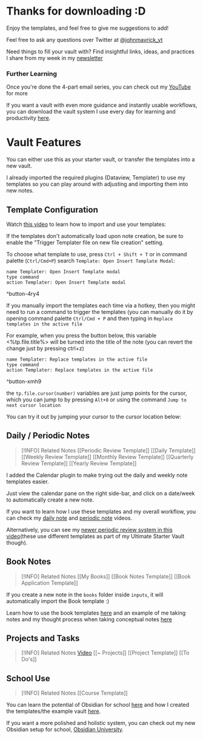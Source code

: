 # Thanks for downloading :D

Enjoy the templates, and feel free to give me suggestions to add!

Feel free to ask any questions over Twitter at [@johnmavrick_yt](https://twitter.com/johnmavrick_yt)

Need things to fill your vault with? Find insightful links, ideas, and practices I share from my week in my [newsletter](https://johnmavrick.substack.com/about)

### Further Learning
Once you're done the 4-part email series, you can check out my [YouTube](https://www.youtube.com/channel/UC_nJ4PiyzE26LX-FmrnvCfQ) for more

If you want a vault with even more guidance and instantly usable workflows, you can download the vault system I use every day for learning and productivity [here](https://johnmavrick.gumroad.com/l/obsidian-starter-vault).

# Vault Features
You can either use this as your starter vault, or transfer the templates into a new vault.

I already imported the required plugins (Dataview, Templater) to use my templates so you can play around with adjusting and importing them into new notes.

## Template Configuration
Watch [this video](https://youtu.be/7JMRrskgw7I) to learn how to import and use your templates: 

If the templates don't automatically load upon note creation, be sure to enable the "Trigger Templater file on new file creation" setting.

To choose what template to use, press `Ctrl + Shift + T` or in command palette (`Ctrl/Cmd+P`) search `Template: Open Insert Template Modal`:

```button
name Templater: Open Insert Template modal
type command
action Templater: Open Insert Template modal
```
^button-4ry4

If you manually import the templates each time via a hotkey, then you might need to run a command to trigger the templates (you can manually do it by opening command palette `Ctrl/Cmd + P` and then typing in `Replace templates in the active file`

For example, when you press the button below, this variable <%tp.file.title%>  will be turned into the title of the note (you can revert the change just by pressing ctrl+z)

```button
name Templater: Replace templates in the active file
type command
action Templater: Replace templates in the active file
```
^button-xmh9

the `tp.file.cursor(number)`  variables are just jump points for the cursor, which you can jump to by pressing `Alt+8` or using the command `Jump to next cursor location`

You can try it out by jumping your cursor to the cursor location below:



## Daily / Periodic Notes
> [!INFO] Related Notes
> [[Periodic Review Template]]
> [[Daily Template]]
> [[Weekly Review Template]]
> [[Monthly Review Template]]
> [[Quarterly Review Template]]
> [[Yearly Review Template]]

I added the Calendar plugin to make trying out the daily and weekly note templates easier.

Just view the calendar pane on the right side-bar, and click on a date/week to automatically create a new note.

If you want to learn how I use these templates and my overall workflow, you can check my [daily note](https://www.youtube.com/watch?v=OFFTIIUDNK4&ab_channel=JohnMavrick) and [periodic note](https://www.youtube.com/watch?v=vmNfnkZDWhY&ab_channel=JohnMavrick) videos.

Alternatively, you can see my [newer periodic review system in this video](https://www.youtube.com/watch?v=jUmOKkJq8xw&t=16s)(these use different templates as part of my Ultimate Starter Vault though).

## Book Notes
> [!INFO] Related Notes
> [[My Books]]
> [[Book Notes Template]]
> [[Book Application Template]]

If you create a new note in the `books` folder inside `inputs`, it will automatically import the Book template :)

Learn how to use the book templates [here](https://www.youtube.com/watch?v=z2NW1iVlkp8&ab_channel=JohnMavrick) and an example of me taking notes and my thought process when taking conceptual notes [here](https://www.youtube.com/watch?v=WlwyYwP3HLg)
## Projects and Tasks
> [!INFO] Related Notes
> [Video](https://www.youtube.com/watch?v=WigJ_rpCFpE&ab_channel=JohnMavrick)
> [[~ Projects]]
> [[Project Template]]
> [[To Do's]]
## School Use

> [!INFO] Related Notes
> [[Course Template]]

You can learn the potential of Obsidian for school [here](https://www.youtube.com/watch?v=0UTzpIdLbVo&ab_channel=JohnMavrick) and how I created the templates/the example vault [here](https://www.youtube.com/watch?v=0UTzpIdLbVo&ab_channel=JohnMavrick).

If you want a more polished and holistic system, you can check out my new Obsidian setup for school, [Obsidian University](https://www.youtube.com/watch?v=YEszm4_q-S4).